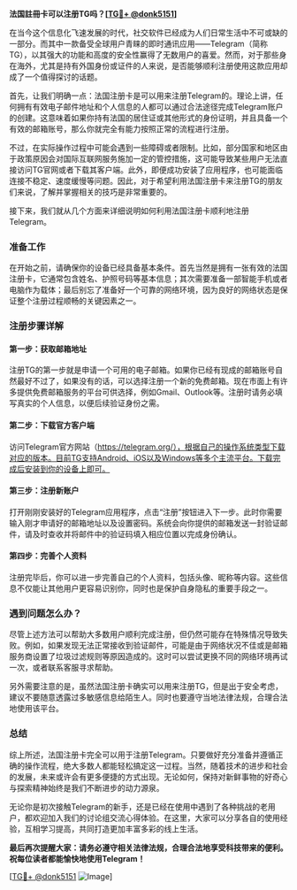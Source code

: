 **法国註冊卡可以注册TG吗？[[TG💪+ @donk5151](https://t.me/s/donk5151)]**

在当今这个信息化飞速发展的时代，社交软件已经成为人们日常生活中不可或缺的一部分。而其中一款备受全球用户青睐的即时通讯应用——Telegram（简称TG），以其强大的功能和高度的安全性赢得了无数用户的喜爱。然而，对于那些身在海外，尤其是持有外国身份或证件的人来说，是否能够顺利注册使用这款应用却成了一个值得探讨的话题。

首先，让我们明确一点：法国注册卡是可以用来注册Telegram的。理论上讲，任何拥有有效电子邮件地址和个人信息的人都可以通过合法途径完成Telegram账户的创建。这意味着如果你持有法国的居住证或其他形式的身份证明，并且具备一个有效的邮箱账号，那么你就完全有能力按照正常的流程进行注册。

不过，在实际操作过程中可能会遇到一些障碍或者限制。比如，部分国家和地区由于政策原因会对国际互联网服务施加一定的管控措施，这可能导致某些用户无法直接访问TG官网或者下载其客户端。此外，即便成功安装了应用程序，也可能面临连接不稳定、速度缓慢等问题。因此，对于希望利用法国注册卡来注册TG的朋友们来说，了解并掌握相关的技巧是非常重要的。

接下来，我们就从几个方面来详细说明如何利用法国注册卡顺利地注册Telegram。

### 准备工作

在开始之前，请确保你的设备已经具备基本条件。首先当然是拥有一张有效的法国注册卡，它通常包含姓名、护照号码等基本信息；其次需要准备一部智能手机或者电脑作为载体；最后别忘了准备好一个可靠的网络环境，因为良好的网络状态是保证整个注册过程顺畅的关键因素之一。

### 注册步骤详解

#### 第一步：获取邮箱地址
注册TG的第一步就是申请一个可用的电子邮箱。如果你已经有现成的邮箱账号自然最好不过了，如果没有的话，可以选择注册一个新的免费邮箱。现在市面上有许多提供免费邮箱服务的平台可供选择，例如Gmail、Outlook等。注册时请务必填写真实的个人信息，以便后续验证身份之需。

#### 第二步：下载官方客户端
访问Telegram官方网站（https://telegram.org/），根据自己的操作系统类型下载对应的版本。目前TG支持Android、iOS以及Windows等多个主流平台。下载完成后安装到你的设备上即可。

#### 第三步：注册新账户
打开刚刚安装好的Telegram应用程序，点击“注册”按钮进入下一步。此时你需要输入刚才申请好的邮箱地址以及设置密码。系统会向你提供的邮箱发送一封验证邮件，请及时查收并将邮件中的验证码填入相应位置以完成身份确认。

#### 第四步：完善个人资料
注册完毕后，你可以进一步完善自己的个人资料，包括头像、昵称等内容。这些信息不仅能让其他用户更容易识别你，同时也是保护自身隐私的重要手段之一。

### 遇到问题怎么办？

尽管上述方法可以帮助大多数用户顺利完成注册，但仍然可能存在特殊情况导致失败。例如，如果发现无法正常接收到验证邮件，可能是由于网络状况不佳或是邮箱服务商设置了垃圾过滤规则等原因造成的。这时可以尝试更换不同的网络环境再试一次，或者联系客服寻求帮助。

另外需要注意的是，虽然法国注册卡确实可以用来注册TG，但是出于安全考虑，建议不要随意透露过多敏感信息给陌生人。同时也要遵守当地法律法规，合理合法地使用该平台。

### 总结

综上所述，法国注册卡完全可以用于注册Telegram。只要做好充分准备并遵循正确的操作流程，绝大多数人都能轻松搞定这一过程。当然，随着技术的进步和社会的发展，未来或许会有更多便捷的方式出现。无论如何，保持对新鲜事物的好奇心与探索精神始终是我们不断进步的动力源泉。

无论你是初次接触Telegram的新手，还是已经在使用中遇到了各种挑战的老用户，都欢迎加入我们的讨论组交流心得体验。在这里，大家可以分享各自的使用经验，互相学习提高，共同打造更加丰富多彩的线上生活。

**最后再次提醒大家：请务必遵守相关法律法规，合理合法地享受科技带来的便利。祝每位读者都能愉快地使用Telegram！**

[[TG💪+ @donk5151](https://t.me/s/donk5151) ![Image](https://i.postimg.cc/rwNCRYN7/Snipaste-2025-04-30-17-27-05.png)]